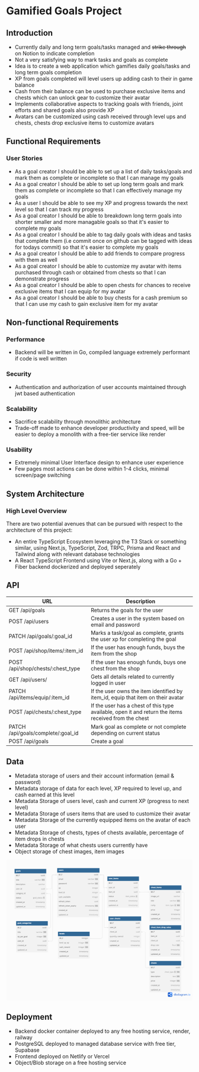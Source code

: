 # Gamified Goals Project
## Introduction
- Currently daily and long term goals/tasks managed and ~~strike through~~  on Notion to indicate completion
- Not a very satisfying way to mark tasks and goals as complete
- Idea is to create a web application which gamifies daily goals/tasks and long term goals completion
- XP from goals completed will level users up adding cash to their in game balance
- Cash from their balance can be used to purchase exclusive items and chests which can unlock gear to customize their avatar
- Implements collaborative aspects to tracking goals with friends, joint efforts and shared goals also provide XP
- Avatars can be customized using cash received through level ups and chests, chests drop exclusive items to customize avatars
## Functional Requirements
### User Stories
- As a goal creator I should be able to set up a list of daily tasks/goals and mark them as complete or incomplete so that I can manage my goals
- As a goal creator I should be able to set up long term goals and mark them as complete or incomplete so that I can effectively manage my goals
- As a user I should be able to see my XP and progress towards the next level so that I can track my progress
- As a goal creator I should be able to breakdown long term goals into shorter smaller and more managable goals so that it's easier to complete my goals
- As a goal creator I should be able to tag daily goals with ideas and tasks that complete them (i.e commit once on github can be tagged with ideas for todays commit) so that it's easier to complete my goals
- As a goal creator I should be able to add friends to compare progress with them as well
- As a goal creator I should be able to customize my avatar with items purchased through cash or obtained from chests so that I can demonstrate progress
- As a goal creator I should be able to open chests for chances to receive exclusive items that I can equip for my avatar
- As a goal creator I should be able to buy chests for a cash premium so that I can use my cash to gain exclusive item for my avatar
## Non-functional Requirements
### Performance
- Backend will be written in Go, compiled language extremely performant if code is well written
### Security
- Authentication and authorization of user accounts maintained through jwt based authentication
### Scalability
- Sacrifice scalability through monolithic architecture
- Trade-off made to enhance developer productivity and speed, will be easier to deploy a monolith with a free-tier service like render
### Usability
- Extremely minimal User Interface design to enhance user experience
- Few pages most actions can be done within 1-4 clicks, minimal screen/page switching
## System Architecture
### High Level Overview
There are two potential avenues that can be pursued with respect to the architecture of this project:
- An entire TypeScript Ecosystem leveraging the T3 Stack or something similar, using Next.js, TypeScript, Zod, TRPC, Prisma and React and Tailwind along with relevant database technologies
- A React TypeScript Frontend using Vite or Next.js, along with a Go + Fiber backend dockerized and deployed seperately
## API

| URL                                | Description                                                                                          |
| ---------------------------------- | ---------------------------------------------------------------------------------------------------- |
| GET /api/goals                     | Returns the goals for the user                                                                       |
| POST /api/users                    | Creates a user in the system based on email and password                                             |
| PATCH /api/goals/:goal_id          | Marks a task/goal as complete, grants the user xp for completing the goal                            |
| POST /api/shop/items/:item_id      | If the user has enough funds, buys the item from the shop                                            |
| POST /api/shop/chests/:chest_type  | If the user has enough funds, buys one chest from the shop                                           |
| GET /api/users/                    | Gets all details related to currently logged in user                                                 |
| PATCH /api/items/equip/:item_id    | If the user owns the item identified by item_id, equip that item on their avatar                     |
| POST /api/chests/:chest_type       | If the user has a chest of this type available, open it and return the items received from the chest |
| PATCH /api/goals/complete/:goal_id | Mark goal as complete or not complete depending on current status                                    |
| POST /api/goals                    | Create a goal                                                                                        |

## Data
- Metadata storage of users and their account information (email & password)
- Metadata storage of data for each level, XP required to level up, and cash earned at this level
- Metadata Storage of users level, cash and current XP (progress to next level)
- Metadata Storage of users items that are used to customize their avatar
- Metadata Storage of the currently equipped items on the avatar of each user
- Metadata Storage of chests, types of chests available, percentage of item drops in chests
- Metadata Storage of what chests users currently have
- Object storage of chest images, item images

![](assets/gamified_goals.png)
## Deployment
- Backend docker container deployed to any free hosting service, render, railway
- PostgreSQL deployed to managed database service with free tier, Supabase
- Frontend deployed on Netlify or Vercel
- Object/Blob storage on a free hosting service
